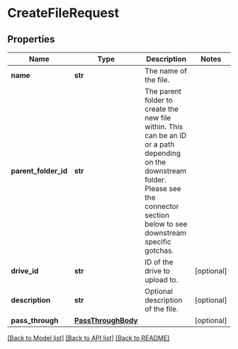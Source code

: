 # CreateFileRequest


## Properties
Name | Type | Description | Notes
------------ | ------------- | ------------- | -------------
**name** | **str** | The name of the file. | 
**parent_folder_id** | **str** | The parent folder to create the new file within. This can be an ID or a path depending on the downstream folder. Please see the connector section below to see downstream specific gotchas. | 
**drive_id** | **str** | ID of the drive to upload to. | [optional] 
**description** | **str** | Optional description of the file. | [optional] 
**pass_through** | [**PassThroughBody**](PassThroughBody.md) |  | [optional] 

[[Back to Model list]](../../README.md#documentation-for-models) [[Back to API list]](../../README.md#documentation-for-api-endpoints) [[Back to README]](../../README.md)


